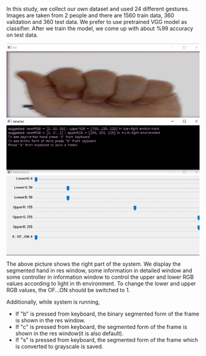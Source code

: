 In this study, we collect our own dataset and used 24 different gestures. Images are taken from 2 people and there are 1560 train data,
360 validation and 360 test data. We prefer to use pretrained VGG model as classifier. After we train the model, we come up with about 
%99 accuracy on test data.

<img src="right.png" width="550" title="screen" align="center">  

The above picture shows the right part of the system. We display the segmented hand in res window, some information in detailed window and 
some controller in information window to control the upper and lower RGB values according to light in th environment. To change the 
lower and upper RGB values, the OF...ON should be switched to 1. 

Additionally, while system is running, 
<br> 
* If "b" is pressed from keyboard, the binary segmented form of the frame is shown in the res window.
* If "c" is pressed from keyboard, the segmented form of the frame is shown in the res window(it is also default).      
* If "s" is pressed from keyboard, the segmented form of the frame which is converted to grayscale is saved.

